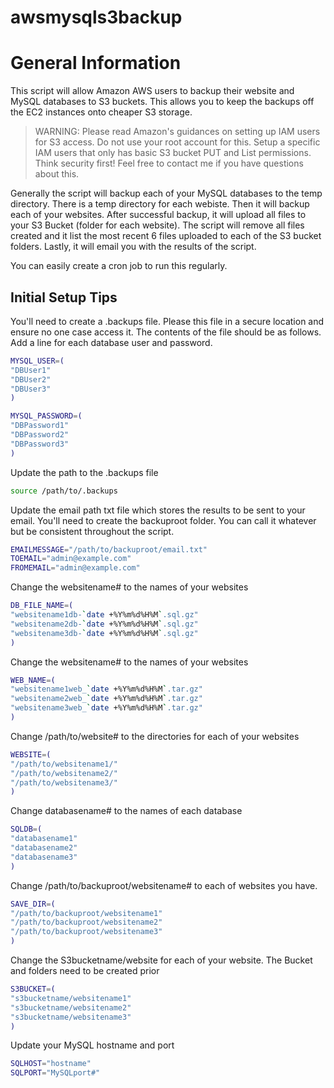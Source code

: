 # awsmysqls3backup

General Information
===================

This script will allow Amazon AWS users to backup their website and MySQL databases to S3 buckets. This allows you to keep the backups off the EC2 instances onto cheaper S3 storage.

<blockquote>WARNING: Please read Amazon's guidances on setting up IAM users for S3 access. Do not use your root account for this. Setup a specific IAM users that only has basic S3 bucket PUT and List permissions. Think security first! Feel free to contact me if you have questions about this.</blockquote>

Generally the script will backup each of your MySQL databases to the temp directory. There is a temp directory for each webiste. Then it will backup each of your websites. After successful backup, it will upload all files to your S3 Bucket (folder for each website). The script will remove all files created and it list the most recent 6 files uploaded to each of the S3 bucket folders. Lastly, it will email you with the results of the script.

You can easily create a cron job to run this regularly.

Initial Setup Tips
------------------

You'll need to create a .backups file. Please this file in a secure location and ensure no one case access it. The contents of the file should be as follows. Add a line for each database user and password.

```BASH
MYSQL_USER=(
"DBUser1"
"DBUser2"
"DBUser3"
)

MYSQL_PASSWORD=(
"DBPassword1"
"DBPassword2"
"DBPassword3"
)
```

Update the path to the .backups file

```BASH
source /path/to/.backups
```

Update the email path txt file which stores the results to be sent to your email. You'll need to create the backuproot folder. You can call it whatever but be consistent throughout the script.

```BASH
EMAILMESSAGE="/path/to/backuproot/email.txt"
TOEMAIL="admin@example.com"
FROMEMAIL="admin@example.com"
```
Change the websitename# to the names of your websites
```BASH
DB_FILE_NAME=(
"websitename1db-`date +%Y%m%d%H%M`.sql.gz"
"websitename2db-`date +%Y%m%d%H%M`.sql.gz"
"websitename3db-`date +%Y%m%d%H%M`.sql.gz"
)
```

Change the websitename# to the names of your websites
```BASH
WEB_NAME=(
"websitename1web_`date +%Y%m%d%H%M`.tar.gz"
"websitename2web_`date +%Y%m%d%H%M`.tar.gz"
"websitename3web_`date +%Y%m%d%H%M`.tar.gz"
)
```
Change /path/to/website# to the directories for each of your websites
```BASH
WEBSITE=(
"/path/to/websitename1/"
"/path/to/websitename2/"
"/path/to/websitename3/"
)
```

Change databasename# to the names of each database
```BASH
SQLDB=(
"databasename1"
"databasename2"
"databasename3"
)
```

Change /path/to/backuproot/websitename# to each of websites you have.
```BASH
SAVE_DIR=(
"/path/to/backuproot/websitename1"
"/path/to/backuproot/websitename2"
"/path/to/backuproot/websitename3"
)
```
Change the S3bucketname/website for each of your website. The Bucket and folders need to be created prior
```BASH
S3BUCKET=(
"s3bucketname/websitename1"
"s3bucketname/websitename2"
"s3bucketname/websitename3"
)
```
Update your MySQL hostname and port
```BASH
SQLHOST="hostname"
SQLPORT="MySQLport#"
```
